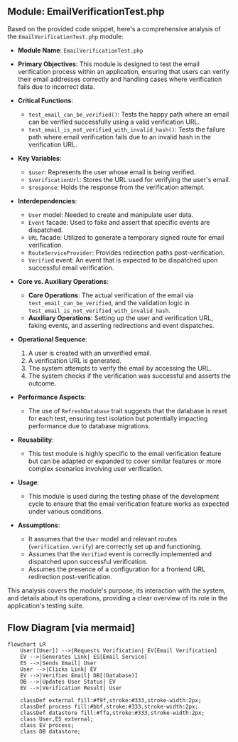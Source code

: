 ## Module: EmailVerificationTest.php
Based on the provided code snippet, here's a comprehensive analysis of the `EmailVerificationTest.php` module:

- **Module Name**: `EmailVerificationTest.php`

- **Primary Objectives**: This module is designed to test the email verification process within an application, ensuring that users can verify their email addresses correctly and handling cases where verification fails due to incorrect data.

- **Critical Functions**:
  - `test_email_can_be_verified()`: Tests the happy path where an email can be verified successfully using a valid verification URL.
  - `test_email_is_not_verified_with_invalid_hash()`: Tests the failure path where email verification fails due to an invalid hash in the verification URL.

- **Key Variables**:
  - `$user`: Represents the user whose email is being verified.
  - `$verificationUrl`: Stores the URL used for verifying the user's email.
  - `$response`: Holds the response from the verification attempt.

- **Interdependencies**:
  - `User` model: Needed to create and manipulate user data.
  - `Event` facade: Used to fake and assert that specific events are dispatched.
  - `URL` facade: Utilized to generate a temporary signed route for email verification.
  - `RouteServiceProvider`: Provides redirection paths post-verification.
  - `Verified` event: An event that is expected to be dispatched upon successful email verification.

- **Core vs. Auxiliary Operations**:
  - **Core Operations**: The actual verification of the email via `test_email_can_be_verified`, and the validation logic in `test_email_is_not_verified_with_invalid_hash`.
  - **Auxiliary Operations**: Setting up the user and verification URL, faking events, and asserting redirections and event dispatches.

- **Operational Sequence**:
  1. A user is created with an unverified email.
  2. A verification URL is generated.
  3. The system attempts to verify the email by accessing the URL.
  4. The system checks if the verification was successful and asserts the outcome.

- **Performance Aspects**:
  - The use of `RefreshDatabase` trait suggests that the database is reset for each test, ensuring test isolation but potentially impacting performance due to database migrations.

- **Reusability**:
  - This test module is highly specific to the email verification feature but can be adapted or expanded to cover similar features or more complex scenarios involving user verification.

- **Usage**:
  - This module is used during the testing phase of the development cycle to ensure that the email verification feature works as expected under various conditions.

- **Assumptions**:
  - It assumes that the `User` model and relevant routes (`verification.verify`) are correctly set up and functioning.
  - Assumes that the `Verified` event is correctly implemented and dispatched upon successful verification.
  - Assumes the presence of a configuration for a frontend URL redirection post-verification.

This analysis covers the module's purpose, its interaction with the system, and details about its operations, providing a clear overview of its role in the application's testing suite.
## Flow Diagram [via mermaid]
```mermaid
flowchart LR
    User([User]) -->|Requests Verification| EV[Email Verification]
    EV -->|Generates Link| ES[Email Service]
    ES -->|Sends Email| User
    User -->|Clicks Link| EV
    EV -->|Verifies Email| DB[(Database)]
    DB -->|Updates User Status| EV
    EV -->|Verification Result| User

    classDef external fill:#f9f,stroke:#333,stroke-width:2px;
    classDef process fill:#bbf,stroke:#333,stroke-width:2px;
    classDef datastore fill:#ffa,stroke:#333,stroke-width:2px;
    class User,ES external;
    class EV process;
    class DB datastore;
```
